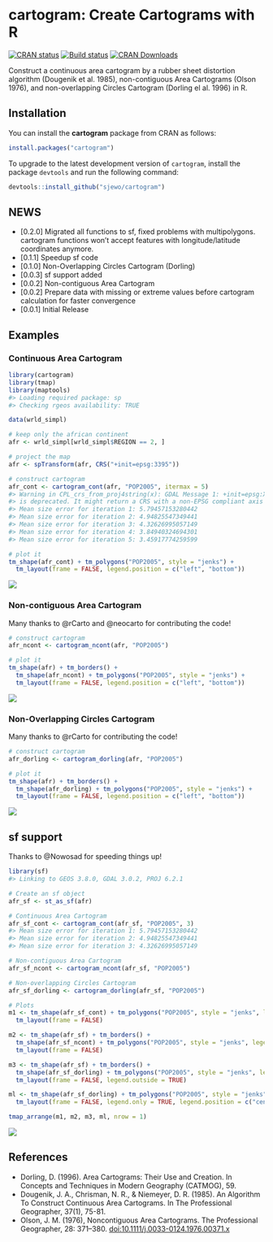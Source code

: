 cartogram: Create Cartograms with R
================

[![CRAN
status](http://www.r-pkg.org/badges/version/cartogram)](https://cran.r-project.org/package=cartogram)
[![Build status](https://github.com/sjewo/cartogram/workflows/R-CMD-check/badge.svg)](https://github.com/sjewo/cartogram/actions?workflow=R-CMD-check)
[![CRAN
Downloads](http://cranlogs.r-pkg.org/badges/cartogram)](https://cran.r-project.org/package=cartogram)

Construct a continuous area cartogram by a rubber sheet distortion
algorithm (Dougenik et al. 1985), non-contiguous Area Cartograms (Olson
1976), and non-overlapping Circles Cartogram (Dorling el al. 1996) in R.

## Installation

You can install the **cartogram** package from CRAN as follows:

``` r
install.packages("cartogram")
```

To upgrade to the latest development version of `cartogram`, install the
package `devtools` and run the following command:

``` r
devtools::install_github("sjewo/cartogram")
```

## NEWS

  - \[0.2.0\] Migrated all functions to sf, fixed problems with
    multipolygons. cartogram functions won’t accept features with
    longitude/latitude coordinates anymore.
  - \[0.1.1\] Speedup sf code
  - \[0.1.0\] Non-Overlapping Circles Cartogram (Dorling)
  - \[0.0.3\] sf support added
  - \[0.0.2\] Non-contiguous Area Cartogram
  - \[0.0.2\] Prepare data with missing or extreme values before
    cartogram calculation for faster convergence
  - \[0.0.1\] Initial Release

## Examples

### Continuous Area Cartogram

``` r
library(cartogram)
library(tmap)
library(maptools)
#> Loading required package: sp
#> Checking rgeos availability: TRUE

data(wrld_simpl)

# keep only the african continent
afr <- wrld_simpl[wrld_simpl$REGION == 2, ]

# project the map
afr <- spTransform(afr, CRS("+init=epsg:3395"))

# construct cartogram
afr_cont <- cartogram_cont(afr, "POP2005", itermax = 5)
#> Warning in CPL_crs_from_proj4string(x): GDAL Message 1: +init=epsg:XXXX syntax
#> is deprecated. It might return a CRS with a non-EPSG compliant axis order.
#> Mean size error for iteration 1: 5.79457153280442
#> Mean size error for iteration 2: 4.94825547349441
#> Mean size error for iteration 3: 4.32626995057149
#> Mean size error for iteration 4: 3.84940324694301
#> Mean size error for iteration 5: 3.45917774259599

# plot it
tm_shape(afr_cont) + tm_polygons("POP2005", style = "jenks") +
  tm_layout(frame = FALSE, legend.position = c("left", "bottom"))
```

![](man/figures/README-cont-1.png)<!-- -->

### Non-contiguous Area Cartogram

Many thanks to @rCarto and @neocarto for contributing the code\!

``` r
# construct cartogram
afr_ncont <- cartogram_ncont(afr, "POP2005")

# plot it
tm_shape(afr) + tm_borders() +
  tm_shape(afr_ncont) + tm_polygons("POP2005", style = "jenks") +
  tm_layout(frame = FALSE, legend.position = c("left", "bottom"))
```

![](man/figures/README-ncont-1.png)<!-- -->

### Non-Overlapping Circles Cartogram

Many thanks to @rCarto for contributing the code\!

``` r
# construct cartogram
afr_dorling <- cartogram_dorling(afr, "POP2005")

# plot it
tm_shape(afr) + tm_borders() +
  tm_shape(afr_dorling) + tm_polygons("POP2005", style = "jenks") +
  tm_layout(frame = FALSE, legend.position = c("left", "bottom"))
```

![](man/figures/README-dorling-1.png)<!-- -->

## sf support

Thanks to @Nowosad for speeding things up\!

``` r
library(sf)
#> Linking to GEOS 3.8.0, GDAL 3.0.2, PROJ 6.2.1

# Create an sf object
afr_sf <- st_as_sf(afr)

# Continuous Area Cartogram
afr_sf_cont <- cartogram_cont(afr_sf, "POP2005", 3)
#> Mean size error for iteration 1: 5.79457153280442
#> Mean size error for iteration 2: 4.94825547349441
#> Mean size error for iteration 3: 4.32626995057149

# Non-contiguous Area Cartogram
afr_sf_ncont <- cartogram_ncont(afr_sf, "POP2005")

# Non-overlapping Circles Cartogram
afr_sf_dorling <- cartogram_dorling(afr_sf, "POP2005")

# Plots
m1 <- tm_shape(afr_sf_cont) + tm_polygons("POP2005", style = "jenks", legend.show = FALSE) +
  tm_layout(frame = FALSE)

m2 <- tm_shape(afr_sf) + tm_borders() + 
  tm_shape(afr_sf_ncont) + tm_polygons("POP2005", style = "jenks", legend.show = FALSE) +
  tm_layout(frame = FALSE)

m3 <- tm_shape(afr_sf) + tm_borders() + 
  tm_shape(afr_sf_dorling) + tm_polygons("POP2005", style = "jenks", legend.show = FALSE) +
  tm_layout(frame = FALSE, legend.outside = TRUE)

ml <- tm_shape(afr_sf_dorling) + tm_polygons("POP2005", style = "jenks") +
  tm_layout(frame = FALSE, legend.only = TRUE, legend.position = c("center", "center"))

tmap_arrange(m1, m2, m3, ml, nrow = 1)
```

![](man/figures/README-sfsupport-1.png)<!-- -->

## References

  - Dorling, D. (1996). Area Cartograms: Their Use and Creation. In
    Concepts and Techniques in Modern Geography (CATMOG), 59.
  - Dougenik, J. A., Chrisman, N. R., & Niemeyer, D. R. (1985). An
    Algorithm To Construct Continuous Area Cartograms. In The
    Professional Geographer, 37(1), 75-81.
  - Olson, J. M. (1976), Noncontiguous Area Cartograms. The Professional
    Geographer, 28: 371–380.
    [doi:10.1111/j.0033-0124.1976.00371.x](https://doi.org/10.1111/j.0033-0124.1976.00371.x)
